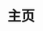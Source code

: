 ---
home: true
layout: BlogHome
icon: blog # 主页图标
title: 主页 # 导航栏文本
heroImage: /icon/home-hero-image.svg # 主log by swent
heroText: LOVE AND SHARE # 主标题
heroFullScreen: true # 背景全屏显示
bgImage: /icon/background.png # 日间背景图
bgImageDark: /icon/background-dark.png # 夜晚背景图

projects:
  - icon: java
    name: cloud-mall
    desc: a mall project used spring cloud alibaba
    link: https://github.com/songbaicheng/cloud-mall
  - icon: vue
    name: vue-mall
    desc: a mall project used vue
    link: https://github.com/songbaicheng/vue-mall
  - icon: vue
    name: 12306-web
    desc: learn 12306 project
    link: https://gitee.com/songbaicheng/12306-web
  - icon: java
    name: 12306-boot
    desc: learn 12306 project
    link: https://gitee.com/songbaicheng/12306-boot
  - icon: vue
    name: vue3-study-demo
    desc: Demo records during the learning process.
    link: https://github.com/songbaicheng/vue3-study-demo
  - icon: java
    name: java-study-demo
    desc: Demo records during the learning process.
    link: https://github.com/songbaicheng/java-study-demo
  - icon: typescript
    name: typescript-study-demo
    desc: Demo records during the learning process.
    link: https://github.com/songbaicheng/typescript-study-demo

footer: 风起于青萍之末  浪成于微澜之间
---